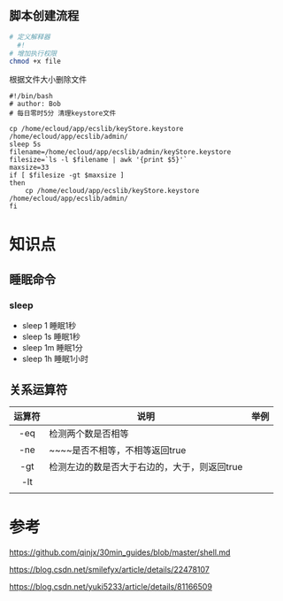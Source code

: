 ## 脚本创建流程

```sh
# 定义解释器 
  #!
# 增加执行权限
chmod +x file
```



根据文件大小删除文件

```shell
#!/bin/bash
# author: Bob
# 每日零时5分 清理keystore文件

cp /home/ecloud/app/ecslib/keyStore.keystore /home/ecloud/app/ecslib/admin/
sleep 5s
filename=/home/ecloud/app/ecslib/admin/keyStore.keystore
filesize=`ls -l $filename | awk '{print $5}'`
maxsize=33
if [ $filesize -gt $maxsize ]
then
    cp /home/ecloud/app/ecslib/keyStore.keystore /home/ecloud/app/ecslib/admin/
fi
```



# 知识点

## 睡眠命令

### sleep 

- sleep 1 睡眠1秒
- sleep 1s  睡眠1秒
- sleep 1m 睡眠1分
- sleep 1h 睡眠1小时

## 关系运算符

| 运算符 | 说明                                         | 举例 |
| :----: | -------------------------------------------- | ---- |
|  -eq   | 检测两个数是否相等                           |      |
|  -ne   | ~~~~是否不相等，不相等返回true               |      |
|  -gt   | 检测左边的数是否大于右边的，大于，则返回true |      |
|  -lt   |                                              |      |
|        |                                              |      |



# 参考

https://github.com/qinjx/30min_guides/blob/master/shell.md

https://blog.csdn.net/smilefyx/article/details/22478107

https://blog.csdn.net/yuki5233/article/details/81166509